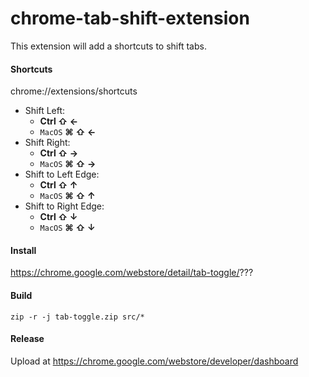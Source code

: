 # chrome-tab-shift-extension
This extension will add a shortcuts to shift tabs.

#### Shortcuts
chrome://extensions/shortcuts
* Shift Left: 
  * **Ctrl ⇧ ←** 
  * `MacOS` **⌘ ⇧ ←**
* Shift Right: 
  * **Ctrl ⇧ →** 
  * `MacOS` **⌘ ⇧ →**
* Shift to Left Edge:
  *  **Ctrl ⇧ ↑** 
  * `MacOS` **⌘ ⇧ ↑**
* Shift to Right Edge:
  *  **Ctrl ⇧ ↓** 
  * `MacOS` **⌘ ⇧ ↓**

#### Install
https://chrome.google.com/webstore/detail/tab-toggle/???

#### Build
`zip -r -j tab-toggle.zip src/*`

#### Release
Upload at https://chrome.google.com/webstore/developer/dashboard
